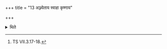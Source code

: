 +++
title = "13 अञ्ज्येताय स्वाहा कृष्णाय"

+++

<details><summary>थिते</summary>

13. (then the offerings called) Aśvarūpa (Forms of the horse) with añjyetāya svāhā... [^15];  

[^15]: TS VII.3.17-18.  
</details>
